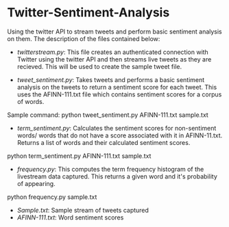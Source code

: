 Twitter-Sentiment-Analysis
==========================

Using the twitter API to stream tweets and perform basic sentiment analysis on them. The description of the files contained below:

- *twitterstream.py*: This file creates an authenticated connection with Twitter using the twitter API and then streams live tweets as they are recieved. This will be used to create the sample tweet file.  

- *tweet_sentiment.py*: Takes tweets and performs a basic sentiment analysis on the tweets to return a sentiment score for each tweet. This uses the AFINN-111.txt file which contains sentiment scores for a corpus of words. 

Sample command: python tweet_sentiment.py AFINN-111.txt sample.txt 

- *term_sentiment.py*: Calculates the sentiment scores for non-sentiment words/ words that do not have a score associated with it in AFINN-11.txt. Returns a list of words and their calculated sentiment scores.

python term_sentiment.py AFINN-111.txt sample.txt 

- *frequency.py*: This computes the term frequency histogram of the livestream data captured. This returns a given word and it's probability of appearing.

python frequency.py sample.txt 

- *Sample.txt*: Sample stream of tweets captured
- *AFINN-111.txt*: Word sentiment scores 
